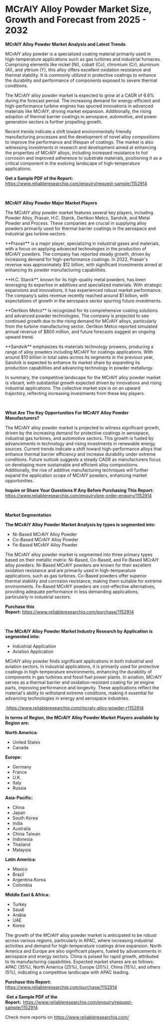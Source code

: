 <p><h1>MCrAlY Alloy Powder Market Size, Growth and Forecast from 2025 - 2032</h1></p><p><strong>MCrAlY Alloy Powder Market Analysis and Latest Trends</strong></p>
<p><p>MCrAlY alloy powder is a specialized coating material primarily used in high-temperature applications such as gas turbines and industrial furnaces. Comprising elements like nickel (Ni), cobalt (Co), chromium (Cr), aluminum (Al), and yttrium (Y), this alloy offers excellent oxidation resistance and thermal stability. It is commonly utilized in protective coatings to enhance the durability and performance of components exposed to severe thermal conditions.</p><p>The MCrAlY alloy powder market is expected to grow at a CAGR of 6.6% during the forecast period. The increasing demand for energy-efficient and high-performance turbine engines has spurred innovations in advanced materials like MCrAlY, driving market expansion. Additionally, the rising adoption of thermal barrier coatings in aerospace, automotive, and power generation sectors is further propelling growth.</p><p>Recent trends indicate a shift toward environmentally friendly manufacturing processes and the development of novel alloy compositions to improve the performance and lifespan of coatings. The market is also witnessing investments in research and development aimed at enhancing the properties of MCrAlY alloys, including increased resistance to hot corrosion and improved adherence to substrate materials, positioning it as a critical component in the evolving landscape of high-temperature applications.</p></p>
<p><strong>Get a Sample PDF of the Report:&nbsp;</strong> <a href="https://www.reliableresearchiq.com/enquiry/request-sample/1152914?utm_campaign=2927&utm_medium=2&utm_source=Github&utm_content=ia&utm_term=22032025&utm_id=mcraly-alloy-powder">https://www.reliableresearchiq.com/enquiry/request-sample/1152914</a></p>
<p>&nbsp;</p>
<p><strong>MCrAlY Alloy Powder Major Market Players</strong></p>
<p><p>The MCrAlY alloy powder market features several key players, including Powder Alloy, Praxair, H.C. Starck, Oerlikon Metco, Sandvik, and Metal Powder and Process. These companies are crucial in supplying alloy powders primarily used for thermal barrier coatings in the aerospace and industrial gas turbine sectors.</p><p>**Praxair** is a major player, specializing in industrial gases and materials, with a focus on applying advanced technologies in the production of MCrAlY powders. The company has reported steady growth, driven by increasing demand for high-performance coatings. In 2022, Praxair's revenue was approximately $12 billion, with significant investments aimed at enhancing its powder manufacturing capabilities.</p><p>**H.C. Starck**, known for its high-quality metal powders, has been leveraging its expertise in additives and specialized materials. With strategic expansions and innovations, it has experienced robust market performance. The company’s sales revenue recently reached around $1 billion, with expectations of growth in the aerospace sector spurring future investments.</p><p>**Oerlikon Metco** is recognized for its comprehensive coating solutions and advanced powder technologies. The company is projected to see continued growth due to the rising demand for MCrAlY alloys, particularly from the turbine manufacturing sector. Oerlikon Metco reported simulated annual revenue of $800 million, and future forecasts suggest an ongoing upward trend.</p><p>**Sandvik** emphasizes its materials technology prowess, producing a range of alloy powders including MCrAlY for coatings applications. With around $10 billion in total sales across its segments in the previous year, Sandvik is expected to enhance its market share by expanding its production capabilities and advancing technology in powder metallurgy.</p><p>In summary, the competitive landscape for the MCrAlY alloy powder market is vibrant, with substantial growth expected driven by innovations and rising industrial applications. The collective market size is on an upward trajectory, reflecting increasing investments from these key players.</p></p>
<p>&nbsp;</p>
<p><strong>What Are The Key Opportunities For MCrAlY Alloy Powder Manufacturers?</strong></p>
<p><p>The MCrAlY alloy powder market is projected to witness significant growth, driven by the increasing demand for protective coatings in aerospace, industrial gas turbines, and automotive sectors. This growth is fueled by advancements in technology and rising investments in renewable energy sources. Current trends indicate a shift toward high-performance alloys that enhance thermal barrier efficiency and increase durability under extreme conditions. Future outlook suggests a steady CAGR as manufacturers focus on developing more sustainable and efficient alloy compositions. Additionally, the rise of additive manufacturing techniques will further expand the application scope of MCrAlY powders, enhancing market opportunities.</p></p>
<p><strong>Inquire or Share Your Questions If Any Before Purchasing This Report:</strong> <a href="https://www.reliableresearchiq.com/enquiry/pre-order-enquiry/1152914?utm_campaign=2927&utm_medium=2&utm_source=Github&utm_content=ia&utm_term=22032025&utm_id=mcraly-alloy-powder">https://www.reliableresearchiq.com/enquiry/pre-order-enquiry/1152914</a></p>
<p>&nbsp;</p>
<p><strong>Market Segmentation</strong></p>
<p><strong>The MCrAlY Alloy Powder Market Analysis by types is segmented into:</strong></p>
<p><ul><li>Ni-Based MCrAlY Alloy Powder</li><li>Co-Based MCrAlY Alloy Powder</li><li>Fe-Based MCrAlY Alloy Powder</li></ul></p>
<p><p>The MCrAlY alloy powder market is segmented into three primary types based on their metallic matrix: Ni-Based, Co-Based, and Fe-Based MCrAlY alloy powders. Ni-Based MCrAlY powders are known for their excellent oxidation resistance and are primarily used in high-temperature applications, such as gas turbines. Co-Based powders offer superior thermal stability and corrosion resistance, making them suitable for extreme environments. Fe-Based MCrAlY powders are cost-effective alternatives, providing adequate performance in less demanding applications, particularly in industrial sectors.</p></p>
<p><strong>Purchase this Report:&nbsp;</strong><a href="https://www.reliableresearchiq.com/purchase/1152914?utm_campaign=2927&utm_medium=2&utm_source=Github&utm_content=ia&utm_term=22032025&utm_id=mcraly-alloy-powder">https://www.reliableresearchiq.com/purchase/1152914</a></p>
<p>&nbsp;</p>
<p><strong>The MCrAlY Alloy Powder Market Industry Research by Application is segmented into:</strong></p>
<p><ul><li>Industrial Application</li><li>Aviation Application</li></ul></p>
<p><p>MCrAlY alloy powder finds significant applications in both industrial and aviation sectors. In industrial applications, it is primarily used for protective coatings in high-temperature environments, enhancing the durability of components in gas turbines and fossil fuel power plants. In aviation, MCrAlY serves as a thermal barrier and oxidation-resistant coating for jet engine parts, improving performance and longevity. These applications reflect the material's ability to withstand extreme conditions, making it essential for advancing technologies in energy and aerospace industries.</p></p>
<p><a href="https://www.reliableresearchiq.com/mcraly-alloy-powder-r1152914?utm_campaign=2927&utm_medium=2&utm_source=Github&utm_content=ia&utm_term=22032025&utm_id=mcraly-alloy-powder">&nbsp;https://www.reliableresearchiq.com/mcraly-alloy-powder-r1152914</a></p>
<p><strong>In terms of Region, the MCrAlY Alloy Powder Market Players available by Region are:</strong></p>
<p>
    <p> <strong> North America: </strong>
        <ul>
            <li>United States</li>
            <li>Canada</li>
        </ul>
        </p> 
    <p> <strong> Europe: </strong>
        <ul>
            <li>Germany</li>
            <li>France</li>
            <li>U.K.</li>
            <li>Italy</li>
            <li>Russia</li>
        </ul>
        </p> 
    <p> <strong> Asia-Pacific: </strong>
        <ul>
            <li>China</li>
            <li>Japan</li>
            <li>South Korea</li>
            <li>India</li>
            <li>Australia</li>
            <li>China Taiwan</li>
            <li>Indonesia</li>
            <li>Thailand</li>
            <li>Malaysia</li>
        </ul>
        </p> 
    <p> <strong> Latin America: </strong>
        <ul>
            <li>Mexico</li>
            <li>Brazil</li>
            <li>Argentina Korea</li>
            <li>Colombia</li>
        </ul>
        </p> 
    <p> <strong> Middle East & Africa: </strong>
        <ul>
            <li>Turkey</li>
            <li>Saudi</li>
            <li>Arabia</li>
            <li>UAE</li>
            <li>Korea</li>
        </ul>
    </p>
    </p>
<p><p>The growth of the MCrAlY alloy powder market is anticipated to be robust across various regions, particularly in APAC, where increasing industrial activities and demand for high-temperature coatings drive expansion. North America and Europe are also significant players, fueled by advancements in aerospace and energy sectors. China is poised for rapid growth, attributed to its manufacturing capabilities. Expected market shares are as follows: APAC (35%), North America (25%), Europe (20%), China (15%), and others (5%), indicating a competitive landscape with APAC leading.</p></p>
<p><strong>Purchase this Report: </strong><a href="https://www.reliableresearchiq.com/purchase/1152914?utm_campaign=2927&utm_medium=2&utm_source=Github&utm_content=ia&utm_term=22032025&utm_id=mcraly-alloy-powder">https://www.reliableresearchiq.com/purchase/1152914</a></p>
<p>&nbsp;<strong>Get a Sample PDF of the Report:&nbsp;&nbsp;</strong><a href="https://www.reliableresearchiq.com/enquiry/request-sample/1152914?utm_campaign=2927&utm_medium=2&utm_source=Github&utm_content=ia&utm_term=22032025&utm_id=mcraly-alloy-powder">https://www.reliableresearchiq.com/enquiry/request-sample/1152914</a></p>
<p><strong></strong></p>
<p>Check more reports on <a href="https://www.reliableresearchiq.com/?utm_campaign=2927&utm_medium=2&utm_source=Github&utm_content=ia&utm_term=22032025&utm_id=mcraly-alloy-powder">https://www.reliableresearchiq.com/</a></p>
